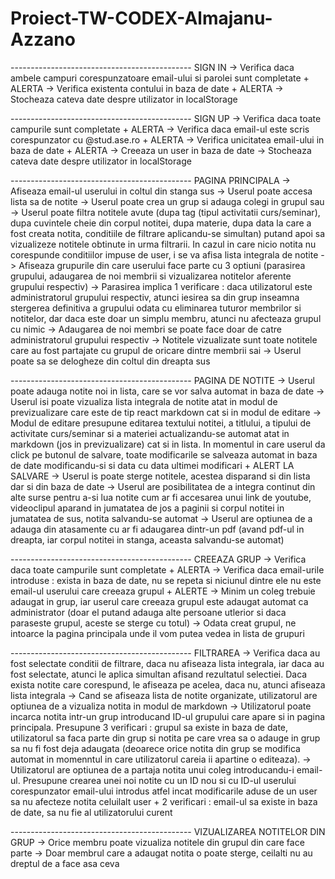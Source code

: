 # Proiect-TW-CODEX-Almajanu-Azzano

--------------------------------------------- SIGN IN
-> Verifica daca ambele campuri corespunzatoare email-ului si parolei sunt completate + ALERTA
-> Verifica existenta contului in baza de date + ALERTA
-> Stocheaza cateva date despre utilizator in localStorage


--------------------------------------------- SIGN UP
-> Verifica daca toate campurile sunt completate + ALERTA
-> Verifica daca email-ul este scris corespunzator cu @stud.ase.ro + ALERTA
-> Verifica unicitatea email-ului in baza de date + ALERTA
-> Creeaza un user in baza de date
-> Stocheaza cateva date despre utilizator in localStorage


--------------------------------------------- PAGINA PRINCIPALA
-> Afiseaza email-ul userului in coltul din stanga sus 
-> Userul poate accesa lista sa de notite
-> Userul poate crea un grup si adauga colegi in grupul sau
-> Userul poate filtra notitele avute (dupa tag (tipul activitatii curs/seminar), dupa cuvintele cheie din corpul notitei, dupa materie, dupa data la care a fost creata notita, conditiile de filtrare aplicandu-se simultan) putand apoi sa vizualizeze notitele obtinute in urma filtrarii. In cazul in care nicio notita nu corespunde conditiilor impuse de user, i se va afisa lista integrala de notite
-> Afiseaza grupurile din care userului face parte cu 3 optiuni (parasirea grupului, adaugarea de noi membrii si vizualizarea notitelor aferente grupului respectiv)
-> Parasirea implica 1 verificare : daca utilizatorul este administratorul grupului respectiv, atunci iesirea sa din grup inseamna stergerea definitiva a grupului odata cu eliminarea tuturor membrilor si notitelor, dar daca este doar un simplu membru, atunci nu afecteaza grupul cu nimic
-> Adaugarea de noi membri se poate face doar de catre administratorul grupului respectiv
-> Notitele vizualizate sunt toate notitele care au fost partajate cu grupul de oricare dintre membrii sai
-> Userul poate sa se delogheze din coltul din dreapta sus


--------------------------------------------- PAGINA DE NOTITE
-> Userul poate adauga notite noi in lista, care se vor salva automat in baza de date
-> Userul isi poate vizualiza lista integrala de notite atat in modul de previzualizare care este de tip react markdown cat si in modul de editare
-> Modul de editare presupune editarea textului notitei, a titlului, a tipului de activitate curs/seminar si a materiei actualizandu-se automat atat in markdown (jos in previzualizare) cat si in lista. In momentul in care userul da click pe butonul de salvare, toate modificarile se salveaza automat in baza de date modificandu-si si data cu data ultimei modificari + ALERT LA SALVARE
-> Userul is poate sterge notitele, acestea disparand si din lista dar si din baza de date
-> Userul are posibilitatea de a integra continut din alte surse pentru a-si lua notite cum ar fi accesarea unui link de youtube, videoclipul aparand in jumatatea de jos a paginii si corpul notitei in jumatatea de sus, notita salvandu-se automat
-> Userul are optiunea de a adauga din atasamente cu ar fi adaugarea dintr-un pdf (avand pdf-ul in dreapta, iar corpul notitei in stanga, aceasta salvandu-se automat)


--------------------------------------------- CREEAZA GRUP
-> Verifica daca toate campurile sunt completate + ALERTA
-> Verifica daca email-urile introduse : exista in baza de date, nu se repeta si niciunul dintre ele nu este email-ul userului care creeaza grupul + ALERTE
-> Minim un coleg trebuie adaugat in grup, iar userul care creeaza grupul este adaugat automat ca administrator (doar el putand adauga alte persoane utlerior si daca paraseste grupul, aceste se sterge cu totul)
-> Odata creat grupul, ne intoarce la pagina principala unde il vom putea vedea in lista de grupuri

--------------------------------------------- FILTRAREA
-> Verifica daca au fost selectate conditii de filtrare, daca nu afiseaza lista integrala, iar daca au fost selectate, atunci le aplica simultan afisand rezultatul selectiei. Daca exista notite care corespund, le afiseaza pe acelea, daca nu, atunci afiseaza lista integrala
-> Cand se afiseaza lista de notite organizate, utilizatorul are optiunea de a vizualiza notita in modul de markdown
-> Utilizatorul poate incarca notita intr-un grup introducand ID-ul grupului care apare si in pagina principala. Presupune 3 verificari : grupul sa existe in baza de date, utilizatorul sa faca parte din grup si notita pe care vrea sa o adauge in grup sa nu fi fost deja adaugata (deoarece orice notita din grup se modifica automat in momenntul in care utilizatorul careia ii apartine o editeaza).
-> Utilizatorul are optiunea de a partaja notita unui coleg introducandu-i email-ul. Presupune crearea unei noi notite cu un ID nou si cu ID-ul userului corespunzator email-ului introdus atfel incat modificarile aduse de un user sa nu afecteze notita celuilalt user + 2 verificari : email-ul sa existe in baza de date, sa nu fie al utilizatorului curent


--------------------------------------------- VIZUALIZAREA NOTITELOR DIN GRUP
-> Orice membru poate vizualiza notitele din grupul din care face parte
-> Doar membrul care a adaugat notita o poate sterge, ceilalti nu au dreptul de a face asa ceva 
